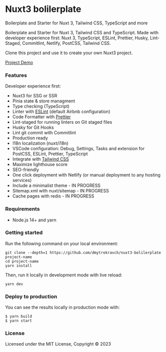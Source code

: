 # Nuxt3 bolilerplate
Boilerplate and Starter for Nuxt 3, Tailwind CSS, TypeScript and more

Boilerplate and Starter for Nuxt 3, Tailwind CSS and TypeScript. Made with developer experience first: Nuxt 3, TypeScript, ESLint, Prettier, Husky, Lint-Staged, Commitlint, Netlify, PostCSS, Tailwind CSS.

Clone this project and use it to create your own Nuxt3 project.

[Project Demo](https://moonlit-twilight-05599c.netlify.app/)

### Features

Developer experience first:

- Nuxt3 for SSG or SSR
- Pinia state & store managment
- Type checking (TypeScript)
- Linter with [ESLint](https://eslint.org) (default Airbnb configuration)
- Code Formatter with [Prettier](https://prettier.io)
- Lint-staged for running linters on Git staged files
- Husky for Git Hooks
- Lint git commit with Commitlint
- Production ready
- I18n localization (nuxt/i18n)
- VSCode configuration: Debug, Settings, Tasks and extension for PostCSS, ESLint, Prettier, TypeScript
- Integrate with [Tailwind CSS](https://tailwindcss.com)
- Maximize lighthouse score
- SEO-friendly
- One click deployment with Netlify (or manual deployment to any hosting services)
- Include a minimalist theme - IN PROGRESS
- Sitemap.xml with nuxt/sitemap - IN PROGRESS
- Cache pages with redis - IN PROGRESS

### Requirements

- Node.js 14+ and yarn

### Getting started

Run the following command on your local environment:

```shell
git clone --depth=1 https://github.com/dmytrokravch/nuxt3-bolilerplate project-name
cd project-name
yarn install
```

Then, run it locally in development mode with live reload:

```shell
yarn dev
```

### Deploy to production

You can see the results locally in production mode with:

```shell
$ yarn build
$ yarn start
```

### License

Licensed under the MIT License, Copyright © 2023
